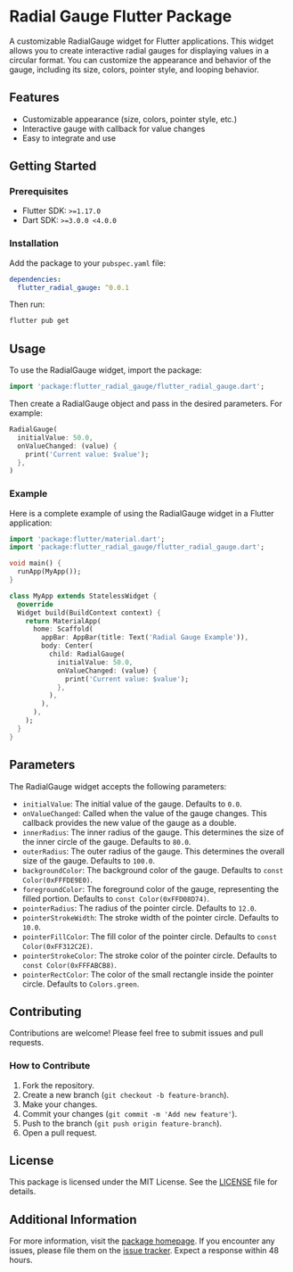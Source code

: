 
# Radial Gauge Flutter Package

A customizable RadialGauge widget for Flutter applications. This widget allows you to create interactive radial gauges for displaying values in a circular format. You can customize the appearance and behavior of the gauge, including its size, colors, pointer style, and looping behavior.

## Features

- Customizable appearance (size, colors, pointer style, etc.)
- Interactive gauge with callback for value changes
- Easy to integrate and use

## Getting Started

### Prerequisites

- Flutter SDK: `>=1.17.0`
- Dart SDK: `>=3.0.0 <4.0.0`

### Installation

Add the package to your `pubspec.yaml` file:

```yaml
dependencies:
  flutter_radial_gauge: ^0.0.1
```

Then run:

```sh
flutter pub get
```

## Usage

To use the RadialGauge widget, import the package:

```dart
import 'package:flutter_radial_gauge/flutter_radial_gauge.dart';
```

Then create a RadialGauge object and pass in the desired parameters. For example:

```dart
RadialGauge(
  initialValue: 50.0,
  onValueChanged: (value) {
    print('Current value: $value');
  },
)
```

### Example

Here is a complete example of using the RadialGauge widget in a Flutter application:

```dart
import 'package:flutter/material.dart';
import 'package:flutter_radial_gauge/flutter_radial_gauge.dart';

void main() {
  runApp(MyApp());
}

class MyApp extends StatelessWidget {
  @override
  Widget build(BuildContext context) {
    return MaterialApp(
      home: Scaffold(
        appBar: AppBar(title: Text('Radial Gauge Example')),
        body: Center(
          child: RadialGauge(
            initialValue: 50.0,
            onValueChanged: (value) {
              print('Current value: $value');
            },
          ),
        ),
      ),
    );
  }
}
```

## Parameters

The RadialGauge widget accepts the following parameters:

- `initialValue`: The initial value of the gauge. Defaults to `0.0`.
- `onValueChanged`: Called when the value of the gauge changes. This callback provides the new value of the gauge as a double.
- `innerRadius`: The inner radius of the gauge. This determines the size of the inner circle of the gauge. Defaults to `80.0`.
- `outerRadius`: The outer radius of the gauge. This determines the overall size of the gauge. Defaults to `100.0`.
- `backgroundColor`: The background color of the gauge. Defaults to `const Color(0xFFFDE9E0)`.
- `foregroundColor`: The foreground color of the gauge, representing the filled portion. Defaults to `const Color(0xFFD08D74)`.
- `pointerRadius`: The radius of the pointer circle. Defaults to `12.0`.
- `pointerStrokeWidth`: The stroke width of the pointer circle. Defaults to `10.0`.
- `pointerFillColor`: The fill color of the pointer circle. Defaults to `const Color(0xFF312C2E)`.
- `pointerStrokeColor`: The stroke color of the pointer circle. Defaults to `const Color(0xFFFABCB8)`.
- `pointerRectColor`: The color of the small rectangle inside the pointer circle. Defaults to `Colors.green`.

## Contributing

Contributions are welcome! Please feel free to submit issues and pull requests.

### How to Contribute

1. Fork the repository.
2. Create a new branch (`git checkout -b feature-branch`).
3. Make your changes.
4. Commit your changes (`git commit -m 'Add new feature'`).
5. Push to the branch (`git push origin feature-branch`).
6. Open a pull request.

## License

This package is licensed under the MIT License. See the [LICENSE](LICENSE) file for details.

## Additional Information

For more information, visit the [package homepage](https://github.com/Jainakin/flutter_radial_gauge). If you encounter any issues, please file them on the [issue tracker](https://github.com/Jainakin/flutter_radial_gauge/issues). Expect a response within 48 hours.
